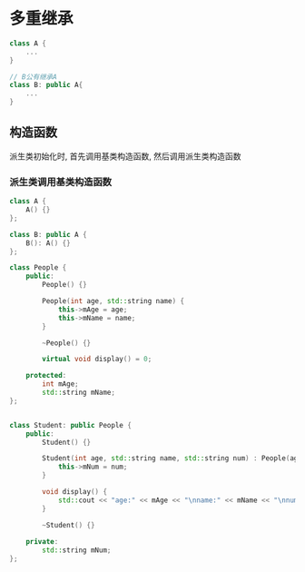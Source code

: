 <!--
 * @Brief        : 
 * @Author       : dmjcb
 * @Date         : 2024-09-24 20:03:51
 * @LastEditors  : dmjcb@outlook.com
 * @LastEditTime : 2024-09-27 12:12:16
-->
<!--
 * @Description: 
 * @Version: 1.0
 * @Author: dmjcb
 * @Email:  
 * @Date: 2021-11-27 20:41:59
 * @LastEditors: dmjcb
 * @LastEditTime: 2024-07-06 20:06:23
-->

# 多重继承

```c++
class A {
    ...
}

// B公有继承A
class B: public A{
    ...
}
```

## 构造函数

派生类初始化时, 首先调用基类构造函数, 然后调用派生类构造函数

### 派生类调用基类构造函数

```c++
class A {
    A() {}
};

class B: public A {
    B(): A() {}
};
```

```c++
class People {
    public:
        People() {}

        People(int age, std::string name) {
            this->mAge = age;
            this->mName = name;
        }

        ~People() {}

        virtual void display() = 0;

    protected:
        int mAge;
        std::string mName;
};


class Student: public People {
    public:
        Student() {}

        Student(int age, std::string name, std::string num) : People(age, name) {
            this->mNum = num;
        }

        void display() {
            std::cout << "age:" << mAge << "\nname:" << mName << "\nnum" << mNum << std::endl;
        }

        ~Student() {}
    
    private:
        std::string mNum;
}; 
```
